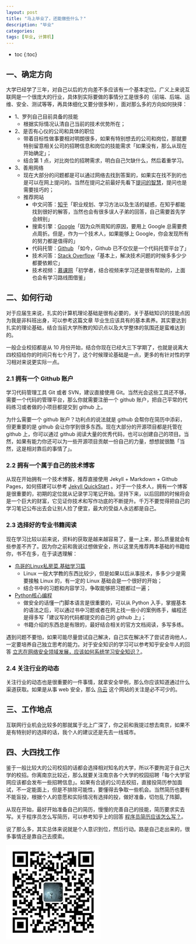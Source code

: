 ```yaml
---
layout: post
title: "马上毕业了，还能做些什么？"
description: "毕业"
categories: 
tags: [毕业, 计算机]
---
```


* toc
{:toc}

## 一、确定方向

大学已经学了三年，对自己以后的方向差不多应该有一个基本定位。广义上来说互联网是一个很庞大的行业，具体到实际要做的事情分工是很多的（前端、后端、运维、安全、测试等等，再具体细化又要分很多种），面对那么多的方向如何抉择：

* 1、罗列自己目前具备的技能
    * 根据实际情况认清自己当前的技术优势所在；
* 2、是否有心仪的公司和具体的职位
    * 带着目标性做事要相对明朗很多，如果有特别想去的公司和岗位，那就要特别留意相关公司的招聘信息和岗位的技能需求「如果没有，那么从现在开始确定」；
    * 结合第 1 点，对比岗位的招聘需求，明白自己欠缺什么，然后着重学习。
* 3、善用网络
    * 现在大部分的问题都是可以通过网络去找到答案的，如果实在找不到的也是可以在网上提问的。当然在提问之前最好先看下[提问的智慧](http://doc.zengrong.net/smart-questions/cn.html)，提问也是需要技巧的；
    * 推荐网站
        * 中文问答：[知乎](http://www.zhihu.com)「职业规划、学习方法以及生活的疑惑，在知乎都能找到很好的解答，当然也会有很多误人子弟的回答，自己需要首先学会辨别」
        * 搜索引擎：[Google](https://www.google.com.hk)「因为众所周知的原因，要用上 Google 总需要费点周折。但是，作为一个技术人，如果能够上 Google，你会发现所有的努力都是值得的」
        * 代码托管：[Github](http://www.github.com/) 「如今，Github 已不仅仅是一个代码托管平台了」
        * 技术问答：[Stack Overflow](http://stackoverflow.com/)「基本上，解决技术问题的时候多多少少都要依赖它」
        * 技术视频：[慕课网](http://www.imooc.com/)「初学者，结合视频来学习还是很有帮助的，上面也会有学习路线图借鉴」

## 二、如何行动

对于应届生来说，扎实的计算机理论基础是很有必要的，关于基础知识的技能点因为我是非科班出身，可以参考这篇文章 毕业生应该具有的基本素养。其实要达到扎实的理论基础，结合当前大学所教的知识点以及大学整体的氛围还是蛮难达到的。

一般企业校招都是从 10 月份开始，结合你现在已经大三下学期了，也就是说离大四校招给你的时间只有七个月了，这个时候理论基础是一点，更多的有针对性的学习相对来说更实际一点。

### 2.1 拥有一个 Github 账户
学习代码管理工具 Git 或者 SVN，建议直接使用 Git。当然光会这些工具还不够，需要一个代码的管理平台，那么你就需要注册一个 github 账户，把自己平常的代码练习或者做的小项目都提交到 github 上。

为什么需要一个 github 账户？功利点的说法就是 github 会帮你在简历中添彩，但更重要的是 github 会让你学到很多东西。现在大部分的开源项目都是托管在 github 上，你可以通过 github 阅读大量的优秀代码，也可以创建自己的项目。当然，如果有能力你还可以为一些开源项目贡献一份自己的力量，想想就很酷「当然，这是相对靠后的事情了」。

### 2.2 拥有一个属于自己的技术博客

从现在开始拥有一个技术博客，推荐直接使用 Jekyll + Markdown + Github Pages，如何搭建可以参考 [Jekyll QuickStart](http://jekyllbootstrap.com/usage/jekyll-quick-start.html) 。对于一个技术人，拥有一个博客是很重要的，初期的定位就从记录学习笔记开始。坚持下来，以后回顾的时候将会是一个巨大的财富，它见证你技术和写作功底的不断提升。千万不要觉得把自己的学习笔记公布出去会让别人捡了便宜，最大的受益人永远都是自己。

### 2.3 选择好的专业书籍阅读

现在学习比较以前来说，资料的获取是越来越容易了，量一上来，那么质量就会有些参差不齐了。因为你之前和我说过想做安全，所以这里先推荐两本基础的书籍给你，书不在多，在于读透理解：

* [鸟哥的Linux私房菜.基础学习篇](http://book.douban.com/subject/4889838/)
    * Linux 一般大学教的东西比较少，但是如果以后从事技术，多多少少是需要接触 Linux 的，有一定的 Linux 基础会是一个很好的开始；
    * 结合书中的习题和内容学习，争取能够把习题都过一遍；
* [Python核心编程](http://book.douban.com/subject/3112503/)
    * 做安全的话懂一门脚本语言是很重要的，可以从 Python 入手，掌握基本的语法之后，可以通过书中习题或者在网上找一些小的案例练手，编程还是得多写「建议写的代码都提交的自己的 github 上」；
    * 书籍介绍的东西总是有限的，最好结合相关的官方文档阅读，多写多练。

遇到问题不要怕，如果可能尽量尝试自己解决，自己实在解决不了尝试咨询他人，一定要培养自己独立思考的能力。​对于安全知识的学习可以参考知乎安全牛人的回答 [立志在网络安全领域发展，应该如何系统学习安全知识？](https://www.zhihu.com/question/21680381)。

### 2.4 关注行业的动态

关注行业的动态也是很重要的一件事情，就拿安全举例，那么你应该知道通过什么渠道获取。如果是从事 web 安全，那么 [乌云](http://www.wooyun.org/) 这个网站的关注是必不可少的。

## 三、工作地点

互联网行业机会比较多的那就属于北上广深了，你之前和我提过想去南京，如果不是有特别好的选择的话，我个人的建议还是先去一线城市。

## 四、大四找工作

鉴于一般比较大的公司校招的话都会选择相对知名的大学，所以不要拘泥于自己大学的校招。你离南京比较近，那么就要关注南京各个大学的校园招聘「每个大学官网应该都会发布一些招聘信息」。如果有合适的公司去校招，直接投简历参加面试，不一定能面上，但是不排除可能性，要懂得去争取一些机会。当然简历也要有不能盲投，根据个人的意愿和实际情况有选择的投，做好准备，切勿乱了阵脚。

从现在开始，最好开始准备自己的简历，慢慢的完善自己的技能，简历要求实去写。关于程序员怎么写简历，可以参考知乎上的回答 [程序员简历应该怎么写？](https://www.zhihu.com/question/25002833)。

说了那么多，其实总体来说就是个人意识到位，然后行动。路是自己走出来的，很多事情还是靠自己去摸索。

![微信公众号](/images/weixin.jpg)
